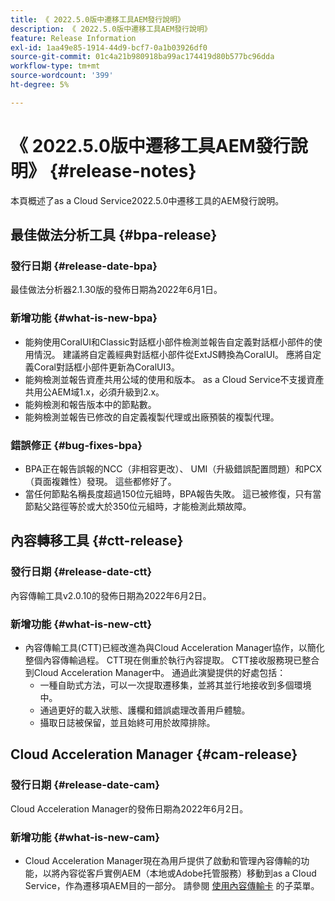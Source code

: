 ```yaml
---
title: 《 2022.5.0版中遷移工具AEM發行說明》
description: 《 2022.5.0版中遷移工具AEM發行說明》
feature: Release Information
exl-id: 1aa49e85-1914-44d9-bcf7-0a1b03926df0
source-git-commit: 01c4a21b980918ba99ac174419d80b577bc96dda
workflow-type: tm+mt
source-wordcount: '399'
ht-degree: 5%

---
```


# 《 2022.5.0版中遷移工具AEM發行說明》 {#release-notes}

本頁概述了as a Cloud Service2022.5.0中遷移工具的AEM發行說明。

## 最佳做法分析工具 {#bpa-release}

### 發行日期 {#release-date-bpa}

最佳做法分析器2.1.30版的發佈日期為2022年6月1日。

### 新增功能 {#what-is-new-bpa}

* 能夠使用CoralUI和Classic對話框小部件檢測並報告自定義對話框小部件的使用情況。 建議將自定義經典對話框小部件從ExtJS轉換為CoralUI。 應將自定義Coral對話框小部件更新為CoralUI3。
* 能夠檢測並報告資產共用公域的使用和版本。 as a Cloud Service不支援資產共用公AEM域1.x，必須升級到2.x。
* 能夠檢測和報告版本中的節點數。
* 能夠檢測並報告已修改的自定義複製代理或出廠預裝的複製代理。

### 錯誤修正 {#bug-fixes-bpa}

* BPA正在報告誤報的NCC（非相容更改）、 UMI（升級錯誤配置問題）和PCX（頁面複雜性）發現。 這些都修好了。
* 當任何節點名稱長度超過150位元組時，BPA報告失敗。 這已被修復，只有當節點父路徑等於或大於350位元組時，才能檢測此類故障。

## 內容轉移工具 {#ctt-release}

### 發行日期 {#release-date-ctt}

內容傳輸工具v2.0.10的發佈日期為2022年6月2日。

### 新增功能 {#what-is-new-ctt}

* 內容傳輸工具(CTT)已經改進為與Cloud Acceleration Manager協作，以簡化整個內容傳輸過程。 CTT現在側重於執行內容提取。 CTT接收服務現已整合到Cloud Acceleration Manager中。 通過此演變提供的好處包括：
   * 一種自助式方法，可以一次提取遷移集，並將其並行地接收到多個環境中。
   * 通過更好的載入狀態、護欄和錯誤處理改善用戶體驗。
   * 攝取日誌被保留，並且始終可用於故障排除。

## Cloud Acceleration Manager {#cam-release}

### 發行日期 {#release-date-cam}

Cloud Acceleration Manager的發佈日期為2022年6月2日。

### 新增功能 {#what-is-new-cam}

* Cloud Acceleration Manager現在為用戶提供了啟動和管理內容傳輸的功能，以將內容從客戶實例AEM（本地或Adobe托管服務）移動到as a Cloud Service，作為遷移項AEM目的一部分。 請參閱 [使用內容傳輸卡](https://experienceleague.adobe.com/docs/experience-manager-cloud-service/content/migration-journey/cloud-acceleration-manager/using-cam/cam-implementation-phase.html#content-transfer) 的子菜單。
